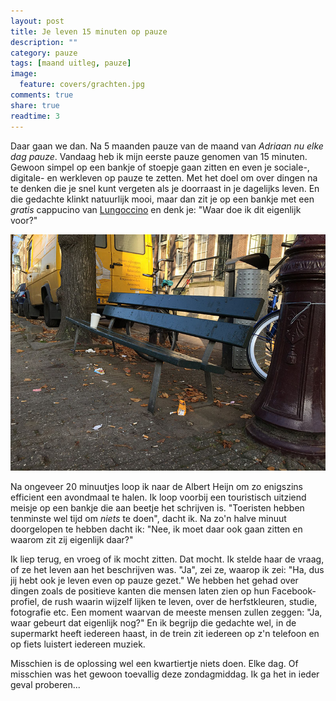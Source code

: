 ```yaml
---
layout: post
title: Je leven 15 minuten op pauze
description: ""
category: pauze
tags: [maand uitleg, pauze]
image:
  feature: covers/grachten.jpg
comments: true
share: true
readtime: 3
---
```


Daar gaan we dan. Na 5 maanden pauze van de maand van *Adriaan nu elke dag pauze*. Vandaag heb ik mijn eerste pauze genomen van 15 minuten. Gewoon simpel op een bankje of stoepje gaan zitten en even je sociale-, digitale- en werkleven op pauze te zetten. Met het doel om over dingen na te denken die je snel kunt vergeten als je doorraast in je dagelijks leven. En die gedachte klinkt natuurlijk mooi, maar dan zit je op een bankje met een *gratis* cappucino van [Lungoccino](https://www.google.com/maps/place/Lungoccino/@52.3687669,4.885921,17z/data=!4m7!1m4!3m3!1s0x47c609c1884e46a9:0x6be8975d048e962c!2sHeisteeg+5,+1012+WC+Amsterdam,+Netherlands!3b1!3m1!1s0x47c609c2270fbb75:0x922d0f14e202e47) en denk je: "Waar doe ik dit eigenlijk voor?"

![Bankje aan de Herengracht](/images/posts/bankje.jpg)

Na ongeveer 20 minuutjes loop ik naar de Albert Heijn om zo enigszins efficient een avondmaal te halen. Ik loop voorbij een touristisch uitziend meisje op een bankje die aan beetje het schrijven is. "Toeristen hebben tenminste wel tijd om *niets* te doen", dacht ik. Na zo'n halve minuut doorgelopen te hebben dacht ik: "Nee, ik moet daar ook gaan zitten en waarom zit zij eigenlijk daar?"

Ik liep terug, en vroeg of ik mocht zitten. Dat mocht. Ik stelde haar de vraag, of ze het leven aan het beschrijven was. "Ja", zei ze, waarop ik zei: "Ha, dus jij hebt ook je leven even op pauze gezet." We hebben het gehad over dingen zoals de positieve kanten die mensen laten zien op hun Facebook-profiel, de rush waarin wijzelf lijken te leven, over de herfstkleuren, studie, fotografie etc. Een moment waarvan de meeste mensen zullen zeggen: "Ja, waar gebeurt dat eigenlijk nog?" En ik begrijp die gedachte wel, in de supermarkt heeft iedereen haast, in de trein zit iedereen op z'n telefoon en op fiets luistert iedereen muziek.

Misschien is de oplossing wel een kwartiertje niets doen. Elke dag. Of misschien was het gewoon toevallig deze zondagmiddag. Ik ga het in ieder geval proberen...
